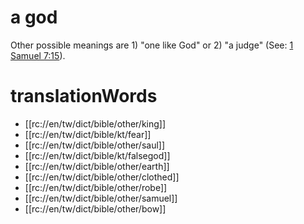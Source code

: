 # a god

Other possible meanings are 1) "one like God" or 2) "a judge" (See: [1 Samuel 7:15](../07/15.md)).

# translationWords

* [[rc://en/tw/dict/bible/other/king]]
* [[rc://en/tw/dict/bible/kt/fear]]
* [[rc://en/tw/dict/bible/other/saul]]
* [[rc://en/tw/dict/bible/kt/falsegod]]
* [[rc://en/tw/dict/bible/other/earth]]
* [[rc://en/tw/dict/bible/other/clothed]]
* [[rc://en/tw/dict/bible/other/robe]]
* [[rc://en/tw/dict/bible/other/samuel]]
* [[rc://en/tw/dict/bible/other/bow]]